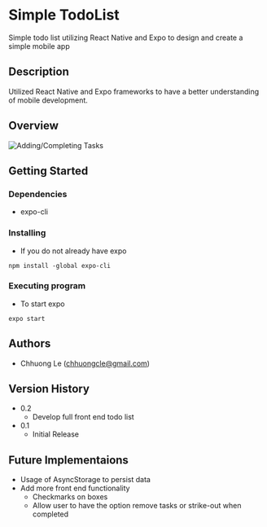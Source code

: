 # Simple TodoList

Simple todo list utilizing React Native and Expo to design and create a simple mobile app

## Description

Utilized React Native and Expo frameworks to have a better understanding of mobile development. 

## Overview
![Adding/Completing Tasks](https://media.giphy.com/media/Ed1I73TQtXFfyWmGsD/giphy.gif)

## Getting Started

### Dependencies

* expo-cli

### Installing

* If you do not already have expo
```
npm install -global expo-cli
```

### Executing program

* To start expo
```
expo start
```

## Authors

* Chhuong Le (chhuongcle@gmail.com)

## Version History
* 0.2 
    * Develop full front end todo list
* 0.1
    * Initial Release

## Future Implementaions
   * Usage of AsyncStorage to persist data
   * Add more front end functionality
      * Checkmarks on boxes 
      * Allow user to have the option remove tasks or strike-out when completed 
